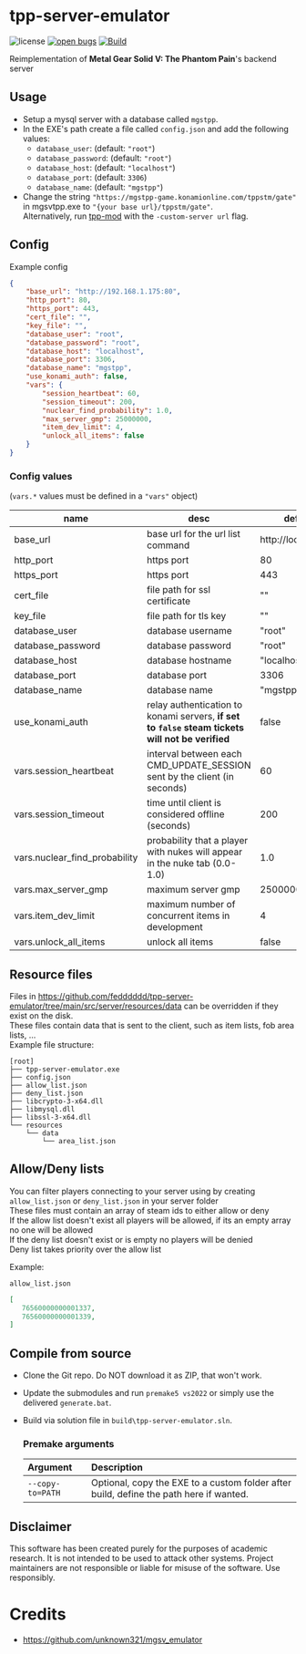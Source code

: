 # tpp-server-emulator

![license](https://img.shields.io/github/license/fedddddd/tpp-server-emulator.svg)
[![open bugs](https://img.shields.io/github/issues/fedddddd/tpp-server-emulator/bug?label=bugs)](https://github.com/fedddddd/tpp-server-emulator/issues?q=is%3Aissue+is%3Aopen+label%3Abug)
[![Build](https://github.com/fedddddd/tpp-server-emulator/workflows/Build/badge.svg)](https://github.com/fedddddd/tpp-server-emulator/actions)

Reimplementation of **Metal Gear Solid V: The Phantom Pain**'s backend server

## Usage

- Setup a mysql server with a database called `mgstpp`.
- In the EXE's path create a file called `config.json` and add the following values:
    * `database_user`: (default: `"root"`)
    * `database_password`: (default: `"root"`)
    * `database_host`: (default: `"localhost"`)
    * `database_port`: (default: `3306`)
    * `database_name`: (default: `"mgstpp"`)
- Change the string `"https://mgstpp-game.konamionline.com/tppstm/gate"` in mgsvtpp.exe to `"{your base url}/tppstm/gate"`.  
  Alternatively, run [tpp-mod](https://github.com/fedddddd/tpp-mod) with the `-custom-server url` flag.

## Config

Example config

```json
{
    "base_url": "http://192.168.1.175:80",
    "http_port": 80,
    "https_port": 443,
    "cert_file": "",
    "key_file": "",
    "database_user": "root",
    "database_password": "root",
    "database_host": "localhost",
    "database_port": 3306,
    "database_name": "mgstpp",
    "use_konami_auth": false,
    "vars": {
        "session_heartbeat": 60,
        "session_timeout": 200,
        "nuclear_find_probability": 1.0,
        "max_server_gmp": 25000000,
        "item_dev_limit": 4,
        "unlock_all_items": false
    }
}
```

### Config values

(`vars.*` values must be defined in a `"vars"` object)

| name | desc | default |
| --- | --- | --- |
| base_url | base url for the url list command | http://localhost:80 |
| http_port | https port | 80 |
| https_port | https port | 443 |
| cert_file | file path for ssl certificate | "" |
| key_file | file path for tls key | "" |
| database_user | database username | "root" |
| database_password | database password | "root" |
| database_host | database hostname | "localhost" |
| database_port | database port | 3306 |
| database_name | database name | "mgstpp" |
| use_konami_auth | relay authentication to konami servers, **if set to `false` steam tickets will not be verified** | false |
| vars.session_heartbeat | interval between each CMD_UPDATE_SESSION sent by the client (in seconds) | 60 |
| vars.session_timeout | time until client is considered offline (seconds) | 200 |
| vars.nuclear_find_probability | probability that a player with nukes will appear in the nuke tab (0.0-1.0) | 1.0 |
| vars.max_server_gmp | maximum server gmp | 25000000 |
| vars.item_dev_limit | maximum number of concurrent items in development | 4 |
| vars.unlock_all_items | unlock all items | false |

## Resource files

Files in https://github.com/fedddddd/tpp-server-emulator/tree/main/src/server/resources/data can be overridden if they exist on the disk.  
These files contain data that is sent to the client, such as item lists, fob area lists, ...  
Example file structure:

```
[root]
├── tpp-server-emulator.exe
├── config.json
├── allow_list.json
├── deny_list.json
├── libcrypto-3-x64.dll
├── libmysql.dll
├── libssl-3-x64.dll
└── resources
    └── data
        └── area_list.json  
```

## Allow/Deny lists

You can filter players connecting to your server using by creating `allow_list.json` or `deny_list.json` in your server folder  
These files must contain an array of steam ids to either allow or deny  
If the allow list doesn't exist all players will be allowed, if its an empty array no one will be allowed  
If the deny list doesn't exist or is empty no players will be denied  
Deny list takes priority over the allow list  

Example:

`allow_list.json`
```json
[
   76560000000001337,
   76560000000001339,
]
```

## Compile from source

- Clone the Git repo. Do NOT download it as ZIP, that won't work.
- Update the submodules and run `premake5 vs2022` or simply use the delivered `generate.bat`.
- Build via solution file in `build\tpp-server-emulator.sln`.

  ### Premake arguments

  | Argument                    | Description                                    |
  |:----------------------------|:-----------------------------------------------|
  | `--copy-to=PATH`            | Optional, copy the EXE to a custom folder after build, define the path here if wanted. |

## Disclaimer

This software has been created purely for the purposes of
academic research. It is not intended to be used to attack
other systems. Project maintainers are not responsible or
liable for misuse of the software. Use responsibly.

# Credits
* https://github.com/unknown321/mgsv_emulator

